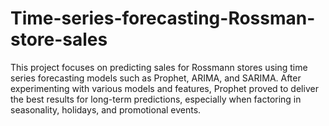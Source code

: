 # Time-series-forecasting-Rossman-store-sales
This project focuses on predicting sales for Rossmann stores using time series forecasting models such as Prophet, ARIMA, and SARIMA. After experimenting with various models and features, Prophet proved to deliver the best results for long-term predictions, especially when factoring in seasonality, holidays, and promotional events. 
